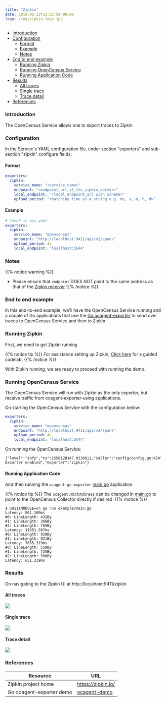 ```yaml
---
title: "Zipkin"
date: 2019-02-13T22:23:58-08:00
logo: /img/zipkin-logo.jpg
---
```


- [Introduction](#introduction)
- [Configuration](#configuration)
    - [Format](#format)
    - [Example](#example)
    - [Notes](#notes)
- [End to end example](#end-to-end-example)
    - [Running Zipkin](#running-zipkin)
    - [Running OpenCensus Service](#running-opencensus-service)
    - [Running Application Code](#running-application-code)
- [Results](#results)
    - [All traces](#all-traces)
    - [Single trace](#single-trace)
    - [Trace detail](#trace-detail)
- [References](#references)


### Introduction

The OpenCensus Service allows one to export traces to Zipkin

### Configuration

In the Service's YAML configuration file, under section "exporters" and sub-section "zipkin" configure fields:

#### Format
```yaml
exporters:
  zipkin:
    service_name: "<service_name>"
    endpoint: "<endpoint_url_of_the_zipkin_server>"
    local_endpoint: "<local_endpoint_url with scheme>"
    upload_period: "<batching time as a string e.g. ms, s, m, h, d>"
```

#### Example
```yaml
# Saved in oca.yaml
exporters:
  zipkin:
    service_name: "opencensus"
    endpoint: "http://localhost:9411/api/v2/spans"
    upload_period: 4s
    local_endpoint: "localhost:5544"
```

### Notes
{{% notice warning %}}
* Please ensure that `endpoint` DOES NOT point to the same address as that of the [Zipkin receiver](/collector/receivers/zipkin/#format)
{{% /notice %}}

### End to end example

In this end-to-end example, we'll have the OpenCensus Service running and a couple of Go applications
that use the [Go ocagent-exporter](/exporters/supported-exporters/go/ocagent)
to send over traces to OpenCensus Service and then to Zipkin.

### Running Zipkin
First, we need to get Zipkin running

{{% notice tip %}}
For assistance setting up Zipkin, [Click here](/codelabs/zipkin) for a guided codelab.
{{% /notice %}}

With Zipkin running, we are ready to proceed with running the demo.

### Running OpenCensus Service

The OpenCensus Service will run with Zipkin as the only exporter, but receive traffic from ocagent-exporter-using applications.

On starting the OpenCensus Service with the configuration below:
```yaml
exporters:
  zipkin:
    service_name: "opencensus"
    endpoint: "http://localhost:9411/api/v2/spans"
    upload_period: 4s
    local_endpoint: "localhost:5544"
```

On running the OpenCensus Service:

```shell
{"level":"info","ts":1550128147.9330611,"caller":"config/config.go:424","msg":"Trace Exporter enabled","exporter":"zipkin"}
```

#### Running Application Code

And then running the `ocagent-go-exporter` [main.go](/exporters/supported-exporters/go/ocagent/#end-to-end-example) application

{{% notice tip %}}
The `ocagent.WithAddress` can be changed in [main.go](/exporters/supported-exporters/go/ocagent/#end-to-end-example) to point to the OpenCensus Collector directly if desired.
{{% /notice %}}

```shell
$ GO111MODULE=on go run example/main.go
Latency: 861.160ms
#0: LineLength: 432By
#1: LineLength: 366By
#2: LineLength: 765By
Latency: 11551.507ms
#0: LineLength: 920By
#1: LineLength: 921By
Latency: 7655.319ms
#0: LineLength: 558By
#1: LineLength: 725By
#2: LineLength: 508By
Latency: 651.339ms
```

### Results

On navigating to the Zipkin UI at http://localhost:9411/zipkin

####  All traces
![](/images/ocagent-exporter-zipkin-all-traces.png)

#### Single trace
![](/images/ocagent-exporter-zipkin-single-trace.png)

#### Trace detail
![](/images/ocagent-exporter-zipkin-trace-detail.png)

### References

Resource|URL
---|---
Zipkin project home|https://zipkin.io/
Go ocagent-exporter demo|[ocagent-demo](/exporters/supported-exporters/go/ocagent/#end-to-end-example)
